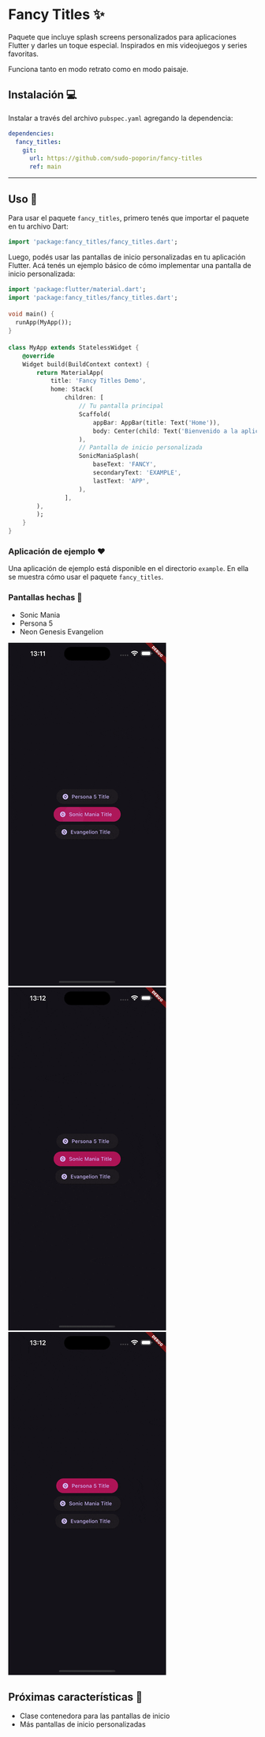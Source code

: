 # Fancy Titles ✨

Paquete que incluye splash screens personalizados para aplicaciones Flutter y darles un toque especial. Inspirados en mis videojuegos y series favoritas.

Funciona tanto en modo retrato como en modo paisaje.

## Instalación 💻

Instalar a través del archivo `pubspec.yaml` agregando la dependencia:

```yaml
dependencies:
  fancy_titles:
    git:
      url: https://github.com/sudo-poporin/fancy-titles
      ref: main
```

---

## Uso 📖

Para usar el paquete `fancy_titles`, primero tenés que importar el paquete en tu archivo Dart:

```dart
import 'package:fancy_titles/fancy_titles.dart';
```

Luego, podés usar las pantallas de inicio personalizadas en tu aplicación Flutter. Acá tenés un ejemplo básico de cómo implementar una pantalla de inicio personalizada:

```dart
import 'package:flutter/material.dart';
import 'package:fancy_titles/fancy_titles.dart';

void main() {
  runApp(MyApp());
}

class MyApp extends StatelessWidget {
    @override
    Widget build(BuildContext context) {
        return MaterialApp(
            title: 'Fancy Titles Demo',
            home: Stack(
                children: [
                    // Tu pantalla principal
                    Scaffold(
                        appBar: AppBar(title: Text('Home')),
                        body: Center(child: Text('Bienvenido a la aplicación')),
                    ),
                    // Pantalla de inicio personalizada
                    SonicManiaSplash(
                        baseText: 'FANCY',
                        secondaryText: 'EXAMPLE',
                        lastText: 'APP',
                    ),
                ],
        ),
        );
    }
}
```

### Aplicación de ejemplo ❤️

Una aplicación de ejemplo está disponible en el directorio `example`. En ella se muestra cómo usar el paquete `fancy_titles`.

### Pantallas hechas 📸

- Sonic Mania
- Persona 5
- Neon Genesis Evangelion

![Sonic Mania](docs/images/sonic-mania-portrait.gif) ![Persona 5](docs/images/persona5-portrait.gif) ![Neon Genesis Evangelion](docs/images/evangelion-portrait.gif)

## Próximas características 🚀

- Clase contenedora para las pantallas de inicio
- Más pantallas de inicio personalizadas
